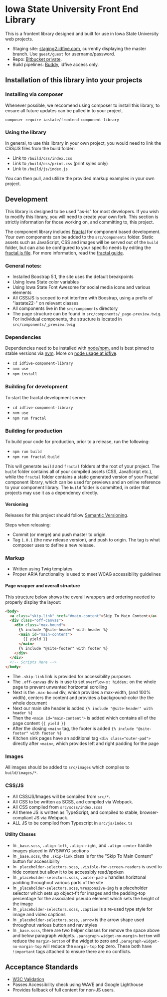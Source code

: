# Iowa State University Front End Library

This is a frontent library designed and built for use in Iowa State University web projects.

- Staging site: [staging2.idfive.com](https://staging2.idfive.com/iowa-state-university/fractal/), currently displaying the master branch. Use `guest/guest` for username/password.
- Repo: [Bitbucket private](https://bitbucket.org/idfivellc/iowa-state-frontend/src/master/).
- Build pipelines: [Buddy](https://app.buddy.works/idfive/iowa-state-frontend/), idfive access only.

## Installation of this library into your projects

### Installing via composer

Whenever possible, we reccomend using composer to install this library, to ensure all future updates can be pulled in to your project.

`composer require iastate/frontend-component-library`

### Using the library

In general, to use this library in your own project, you would need to link the CSS/JS files from the build folder:

- Link to `/build/css/index.css`
- Link to `/build/css/print.css` (print syles only)
- Link to `/build/js/index.js`

You can then pull, and utilize the provided markup examples in your own project.

## Development

This library is designed to be used "as-is" for most developers. If you wish to modify this library, you will need to create your own fork. This section is strictly information for those working on, and committing to, this project.

The component library includes [Fractal](http://fractal.build) for component based development. Your own components can be added to the `src/components` folder. Static assets such as JavaScript, CSS and images will be served out of the `build` folder, but can also be configured to your specific needs by editing the [fractal.js file](fractal.js). For more information, read the [fractal guide](http://fractal.build/guide).

### General notes:

- Installed Boostrap 5.1, the site uses the default breakpoints
- Using Iowa State color variables
- Using Iowa State Font Awesome for social media icons and various elements
- All CSS/JS is scoped to not interfere with Boostrap, using a prefix of "iastate22-" on relevant classes
- All components live in the `src/components` directory
- The page structure can be found in `src/components/_page-preview.twig`. For individual components, the structure is located in `src/components/_preview.twig`

### Dependencies

Dependencies need to be installed with [node/npm](https://docs.npmjs.com/getting-started/installing-node), and is best pinned to stable versions via [nvm](https://github.com/nvm-sh/nvm). More on [node usage at idfive](https://developers.idfive.com/#/front-end/node).

- `cd idfive-component-library`
- `nvm use`
- `npm install`

### Building for development

To start the fractal development server:

- `cd idfive-component-library`
- `nvm use`
- `npm run fractal`

### Building for production

To build your code for production, prior to a release, run the following:

- `npm run build`
- `npm run fractal:build`

This will generate `build` and `fractal` folders at the root of your project. The `build` folder contains all of your compiled assets (CSS, JavaScript etc.), while the `fractal` folder contains a static generated version of your Fractal component library, which can be used for previews and an online reference to your component library. The `build` folder is committed, in order that projects may use it as a dependency directly.

#### Versioning

Releases for this project should follow [Semantic Versioning](https://semver.org/spec/v2.0.0.html).

Steps when releasing:

- Commit (or merge) and push master to origin.
- Tag `1.0.1` (the new release version), and push to origin. The tag is what composer uses to define a new release.

### Markup

- Written using Twig templates
- Proper ARIA functionality is used to meet WCAG accessibility guidelines

#### Page wrapper and overall structure

This structure below shows the overall wrappers and ordering needed to properly display the layout:

```html
<body>
  <a class="skip-link" href="#main-content">Skip To Main Content</a>
  <div class="off-canvas">
    <div class="max-bound">
      {% include "@site-header" with header %}
      <main id="main-content">
        {{ yield }}
      </main>
      {% include "@site-footer" with footer %}
    </div>
  </div>
  <!-- Scripts Here -->
</body>
```

- The `.skip-link` link is provided for accessibility purposes
- The `.off-canvas` div is in use to set `overflow-x: hidden;` on the whole page to prevent unwanted horizontal scrolling
- Next is the `.max-bound` div, which provides a max-width, (and 100% width), centers the content and provides a background-color the the whole document
- Next our main site header is added `{% include "@site-header" with header %}`
- Then the `<main id="main-content">` is added which contains all of the page content `{{ yield }}`
- After the closing `<main>` tag, the footer is added `{% include "@site-footer" with footer %}`
- Kitchen sink pages have an additional tag `<div class="outer-pad">` directly after `<main>`, which provides left and right padding for the page

### Images

All images should be added to `src/images` which compiles to `build/images/*`.

### CSS/JS

- All CSS/JS/Images will be compiled from `src/*`.
- All CSS to be written as SCSS, and compiled via Webpack.
- All CSS compiled from `src/scss/index.scss`
- All theme JS is written as TypeScript, and compiled to stable, browser-compliant JS via Webpack.
- ALL JS to be compiled from Typescript in `src/js/index.ts`

#### Utility Classes

- In `_base.scss`, `.align-left`, `.align-right`, and `.align-center` handle images placed in WYSIWYG sections
- In `_base.scss`, the `.skip-link` class is for the "Skip To Main Content" button for accessibility
- In `_placeholder-selectors.scss`, `.visible-for-screen-readers` is used to hide content but allow it to be accessibly read/spoken
- In `_placeholder-selectors.scss`, `.outer-pad-x` handles horiztonal padding throughout various parts of the site
- In `_placeholder-selectors.scss`, `%responsive-img` is a placeholder selector which sets up object-fit for images and the padding-top percentage for the associated pseudo element which sets the height of the image
- In `_placeholder-selectors.scss`, `.caption` is a re-used type style for image and video captions
- In `_placeholder-selectors.scss`, `.arrow` is the arrow shape used throughout various button and nav styles
- In `_base.scss`, there are two helper classes for remove the space above and below paragraph widgets. `.paragraph-widget-no-margin-bottom` will reduce the `margin-bottom` of the widget to zero and `.paragraph-widget-no-margin-top` will reduce the `margin-top` top zero. These both have `!important` tags attached to ensure there are no conflicts.

## Acceptance Standards

- [W3C Validation](https://validator.w3.org/)
- Passes Accessibility check using WAVE and Google Lighthouse
- Provides fallback of full content for non-JS users.

